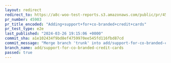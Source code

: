 ```yaml
---
layout: redirect
redirect_to: https://a8c-woo-test-reports.s3.amazonaws.com/public/pr/45903/e2e/index.html
pr_number: 45903
pr_title_encoded: "Adding+support+for+co-branded+credit+cards"
pr_test_type: e2e
last_published: "2024-03-26 19:15:06 +0000"
commit_sha: a1e102434f9bd8ef4759970ee545fd116fbd87cd
commit_message: "Merge branch 'trunk' into add/support-for-co-branded-credit-cards"
branch_name: add/support-for-co-branded-credit-cards
passed: true
---
```

